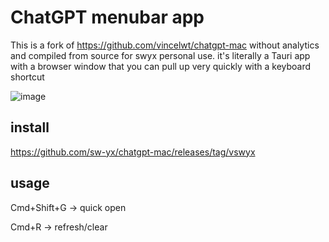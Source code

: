 # ChatGPT menubar app

This is a fork of https://github.com/vincelwt/chatgpt-mac without analytics and compiled from source for swyx personal use. it's literally a Tauri app with a browser window that you can pull up very quickly with a keyboard shortcut

![image](https://user-images.githubusercontent.com/6764957/234651878-678a1853-054a-428c-8c05-937b68973c0e.png)


## install

https://github.com/sw-yx/chatgpt-mac/releases/tag/vswyx

## usage

Cmd+Shift+G -> quick open

Cmd+R -> refresh/clear
